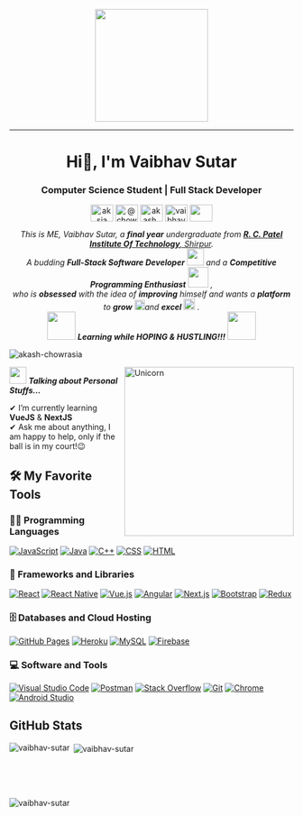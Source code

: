 <p align="center">
  <img src="https://github.com/thompsonemerson/thompsonemerson/raw/master/cover-thompson.png" height="200"/>
</p>
<hr>
<h1 align="center">Hi👋, I'm Vaibhav Sutar</h1>
<h3 align="center">Computer Science Student | Full Stack Developer</h3>
<p align="center">
<a href="https://www.linkedin.com/in/vaibhav-sutar/" target="blank"><img align="center" src="https://cdn.jsdelivr.net/npm/simple-icons@3.0.1/icons/linkedin.svg" alt="aksia" height="30" width="40" /></a>
<a href="https://www.hackerrank.com/sutarvaibhav588?hr_r=1" target="blank"><img align="center" src="https://cdn.jsdelivr.net/npm/simple-icons@3.0.1/icons/hackerrank.svg" alt="@chowrasia_akash1" height="30" width="40" /></a>
<a href="https://leetcode.com/vaibhavsutar/" target="blank"><img align="center" src="https://cdn.jsdelivr.net/npm/simple-icons@3.0.1/icons/leetcode.svg" alt="akash_chowrasia" height="30" width="40" /></a>
<a href="https://auth.geeksforgeeks.org/user/vaibhav_2211/practice/" target="blank"><img align="center" src="https://cdn.jsdelivr.net/npm/simple-icons@3.0.1/icons/geeksforgeeks.svg" alt="vaibhav_sutar" height="30" width="40" /></a>
 <a href = "mailto: sutarvaibhav588@gmail.com"><img align="center" src="https://simpleicons.org/icons/gmail.svg" height="30" width="40" /></a>
</p>
</p>


<p align="center">
  <em>
    This is ME, Vaibhav Sutar, a <b>final year</b> undergraduate from <a href="https://www.rcpit.ac.in/"> <b>R. C. Patel Institute Of Technology</b>, Shirpur</a>. <br>
    A budding <b>Full-Stack Software Developer</b> <img src="https://github.com/TheDudeThatCode/TheDudeThatCode/blob/master/Assets/Developer.gif" width="30px"> and a <b>Competitive Programming Enthusiast</b>&nbsp;<img src="https://github.com/TheDudeThatCode/TheDudeThatCode/blob/master/Assets/Designer.gif" width="36px">&nbsp,<br>who is <b>obsessed</b>
    with the idea of <b>improving</b> himself and wants a <b>platform</b> to 
    <b>grow</b> <img src="https://github.com/TheDudeThatCode/TheDudeThatCode/blob/master/Assets/Rocket.gif" width="18px">and 
    <b>excel</b> <img src="https://github.com/TheDudeThatCode/TheDudeThatCode/blob/master/Assets/Medal.gif" width="20px">&nbsp.
  </em> 
  <br>
  <img src="https://media.giphy.com/media/VgCDAzcKvsR6OM0uWg/giphy.gif" width="50" /> <b><i>Learning while HOPING & HUSTLING!!!</i></b> <img src="https://media.giphy.com/media/7j2hfyeVcDtf2/giphy.gif" width="50" />
</p>

<p align="left"> <img src="https://komarev.com/ghpvc/?username=akash-chowrasia&label=Profile%20views&color=0e75b6&style=flat" alt="akash-chowrasia" /> </p>
<img align="right" width=300px alt="Unicorn" src="https://media.giphy.com/media/3ohs4BSacFKI7A717y/giphy.gif" />

<img src="https://media.giphy.com/media/ObNTw8Uzwy6KQ/giphy.gif" width="30px">&nbsp;***Talking about Personal Stuffs...***

✔ I’m currently learning **VueJS** & **NextJS**<br>
✔ Ask me about anything, I am happy to help, only if the ball is in my court!😉<br>
 


  


## 🛠️ My Favorite Tools

### 👨‍💻 Programming Languages

<p>
    <a href="https://github.com/search?q=user%3ADenverCoder1+is%3Arepo+language%3Ajavascript"><img alt="JavaScript" src="https://img.shields.io/badge/JavaScript%20-%23F7DF1E.svg?logo=javascript&logoColor=black"></a>
    <a href="https://github.com/search?q=user%3ADenverCoder1+is%3Arepo+language%3Ajava"><img alt="Java" src="https://img.shields.io/badge/Java-%23007396.svg?logo=java&logoColor=white"></a>
  <a href="https://github.com/search?q=user%3ADenverCoder1+is%3Arepo+language%3Ac%2B%2B"><img alt="C++" src="https://img.shields.io/badge/C%2B%2B%20-%2300599C.svg?logo=c%2B%2B&logoColor=white"></a>
    <a href="https://github.com/search?q=user%3ADenverCoder1+is%3Arepo+language%3Acss"><img alt="CSS" src="https://img.shields.io/badge/CSS%20-%231572B6.svg?logo=css3&logoColor=white"></a>
    <a href="https://github.com/search?q=user%3ADenverCoder1+is%3Arepo+language%3Ahtml"><img alt="HTML" src="https://img.shields.io/badge/HTML%20-%23E34F26.svg?logo=html5&logoColor=white"></a>
   
  
### 🧰 Frameworks and Libraries

<p>
    <a href="#"><img alt="React" src="https://img.shields.io/badge/React-20232A?style=for-the-badge&logo=react&logoColor=61DAFB"></a>
    <a href="#"><img alt="React Native" src="https://img.shields.io/badge/React_Native-20232A?style=for-the-badge&logo=react&logoColor=61DAFB"></a>
  <a href="https://github.com/search?q=user%3ADenverCoder1+is%3Arepo+language%3Avue"><img alt="Vue.js" src="https://img.shields.io/badge/Vue.js%20-%234FC08D.svg?logo=vue.js&logoColor=white"></a>
  <a href="https://github.com/search?q=user%3ADenverCoder1+is%3Arepo+language%3Atypescript"><img alt="Angular" src="https://img.shields.io/badge/Angular%20-%23DD0031.svg?logo=angular&logoColor=white"></a>
  <a href="https://github.com/search?q=user%3ADenverCoder1+is%3Arepo+language%3Ajavascript+next.js"><img alt="Next.js" src="https://img.shields.io/badge/Next.js%20-%23000000.svg?logo=next.js&logoColor=white"></a>
    <a href="#"><img alt="Bootstrap" src="https://img.shields.io/badge/Bootstrap-563D7C?style=for-the-badge&logo=bootstrap&logoColor=white"></a>
    <a href="https://github.com/search?q=user%3ADenverCoder1+is%3Arepo+language%3Ajavascript+redux"><img alt="Redux" src="https://img.shields.io/badge/Redux%20-%23764ABC.svg?logo=redux&logoColor=white"></a>
  
</p>

### 🗄️ Databases and Cloud Hosting

<p>
    <a href="#"><img alt="GitHub Pages" src="https://img.shields.io/badge/GitHub%20Pages-%23327FC7.svg?logo=github&logoColor=white"></a>
    <a href="#"><img alt="Heroku" src="https://img.shields.io/badge/Heroku%20-%23430098.svg?logo=heroku&logoColor=white"></a>
    <a href="#"><img alt="MySQL" src="https://img.shields.io/badge/MySQL-00000F?style=for-the-badge&logo=mysql&logoColor=white"></a>
    <a href="#"><img alt="Firebase" src ="https://img.shields.io/badge/Firebase-%23316192.svg?logo=firebase&logoColor=white"></a>
    
</p>

### 💻 Software and Tools

<p>
      <a href="#"><img alt="Visual Studio Code" src="https://img.shields.io/badge/Visual%20Studio%20Code-0078d7.svg?logo=visual-studio-code&logoColor=white"></a>
   <a href="#"><img alt="Postman" src="https://img.shields.io/badge/Postman-FF6C37?logo=postman&logoColor=white"></a>
    <a href="#"><img alt="Stack Overflow" src="https://img.shields.io/badge/-Stack%20Overflow-FE7A16?logo=stack-overflow&logoColor=white"></a>
    <a href="#"><img alt="Git" src="https://img.shields.io/badge/Git%20-%23F05033.svg?logo=git&logoColor=white"></a>
     <a href="#"><img alt="Chrome" src="https://img.shields.io/badge/Chrome-3DDC84?logo=google-chrome&logoColor=white"></a> 
  <a href="#"><img alt="Android Studio" src="https://img.shields.io/badge/Android%20Studio-008678.svg?logo=android-studio&logoColor=white"></a>
  

</p>


## GitHub Stats

<p><img align="left" src="https://github-readme-stats.vercel.app/api/top-langs?username=vaibhav-sutar&show_icons=true&locale=en&layout=compact" alt="vaibhav-sutar" /></p>
<p>&nbsp;<img align="center" src="https://github-readme-stats.vercel.app/api?username=vaibhav-sutar&show_icons=true&locale=en" alt="vaibhav-sutar" /></p>
<br/>
<br/>
<br/>
<p><img align="center" src="https://github-readme-streak-stats.herokuapp.com/?user=vaibhav-sutar&" alt="vaibhav-sutar" /></p>


